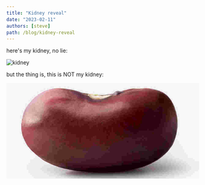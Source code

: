 ```yaml
---
title: "Kidney reveal"
date: "2023-02-11"
authors: [steve]
path: /blog/kidney-reveal
---
```


here's my kidney, no lie:

![kidney](kidney.jpg)

but the thing is, this is NOT my kidney:

![not my kidney](bean.jpg)

